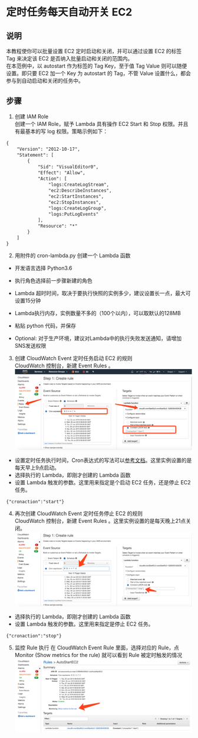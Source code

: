 # 定时任务每天自动开关 EC2   
## 说明
本教程使你可以批量设置 EC2 定时启动和关闭，并可以通过设置 EC2 的标签 Tag 来决定该 EC2 是否纳入批量启动和关闭的范围内。  
在本范例中，以 autostart 作为标签的 Tag Key，至于值 Tag Value 则可以随便设置。即只要 EC2 加一个 Key 为 autostart 的 Tag，不管 Value 设置什么，都会参与到自动启动和关闭的任务中。  
  
## 步骤

1. 创建 IAM Role   
  创建一个 IAM Role，赋予 Lambda 具有操作 EC2 Start 和 Stop 权限。并且有最基本的写 log 权限。策略示例如下：  
```
{
    "Version": "2012-10-17",
    "Statement": [
        {
            "Sid": "VisualEditor0",
            "Effect": "Allow",
            "Action": [
                "logs:CreateLogStream",
                "ec2:DescribeInstances",
                "ec2:StartInstances",
                "ec2:StopInstances",
                "logs:CreateLogGroup",
                "logs:PutLogEvents"
            ],
            "Resource": "*"
        }
    ]
}
```

2. 用附件的 cron-lambda.py 创建一个 Lambda 函数  
* 开发语言选择 Python3.6 

* 执行角色选择前一步骤新建的角色

* Lambda 超时时间，取决于要执行快照的实例多少，建议设置长一点，最大可设置15分钟

* Lambda执行内存，实例数量不多的（100个以内），可以取默认的128MB

* 粘贴 python 代码，并保存  
  
* Optional: 对于生产环境，建议对Lambda中的执行失败发送通知，请增加SNS发送权限  

3. 创建 CloudWatch Event 定时任务启动 EC2 的规则  
  CloudWatch 控制台，新建 Event Rules 。  
![create Event rule](./img/1.png)

* 设置定时任务执行时间，Cron表达式的写法可以[参考文档](https://docs.amazonaws.cn/AmazonCloudWatch/latest/events/ScheduledEvents.html#CronExpressions)。这里实例设置的是每天早上9点启动。  
* 选择执行的 Lambda，即刚才创建的 Lambda 函数
* 设置 Lambda 触发的参数。这里用来指定是个启动 EC2 任务，还是停止 EC2 任务。
```
{"cronaction":"start"}
```
4. 再次创建 CloudWatch Event 定时任务停止 EC2 的规则  
  CloudWatch 控制台，新建 Event Rules 。这里实例设置的是每天晚上21点关闭。  
![create Event rule](./img/2.png)
* 选择执行的 Lambda，即刚才创建的 Lambda 函数
* 设置 Lambda 触发的参数。这里用来指定是停止 EC2 任务。
```
{"cronaction":"stop"}
```
5. 监控 Rule 执行
在 CloudWatch Event Rule 里面，选择对应的 Rule，点 Monitor (Show metrics for the rule) 就可以看到 Rule 被定时触发的情况  
![monitor](./img/3.png)